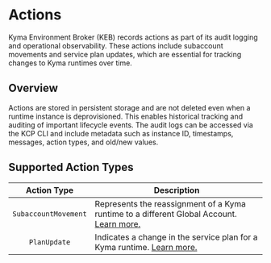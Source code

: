 # Actions

Kyma Environment Broker (KEB) records actions as part of its audit logging and operational observability. These actions include subaccount movements and service plan updates, which are essential for tracking changes to Kyma runtimes over time.

## Overview

Actions are stored in persistent storage and are not deleted even when a runtime instance is deprovisioned. This enables historical tracking and auditing of important lifecycle events. The audit logs can be accessed via the KCP CLI and include metadata such as instance ID, timestamps, messages, action types, and old/new values.

## Supported Action Types

|     Action Type      | Description                                                                                                              |
|:--------------------:|--------------------------------------------------------------------------------------------------------------------------|
| `SubaccountMovement` | Represents the reassignment of a Kyma runtime to a different Global Account. [Learn more.](03-75-subaccount-movement.md) |
|     `PlanUpdate`     | Indicates a change in the service plan for a Kyma runtime. [Learn more.](03-80-plan-updates.md)                          |
